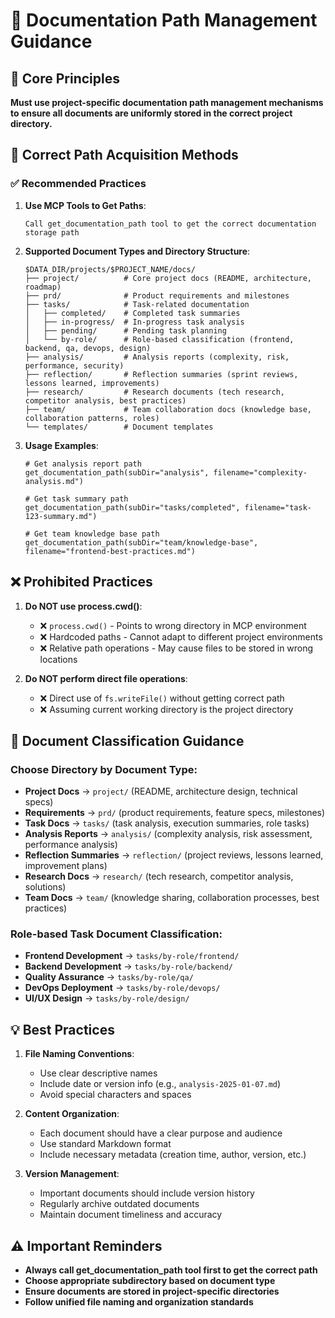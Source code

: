 # 📁 Documentation Path Management Guidance

## 🎯 Core Principles

**Must use project-specific documentation path management mechanisms to ensure all documents are uniformly stored in the correct project directory.**

## 🔧 Correct Path Acquisition Methods

### ✅ Recommended Practices

1. **Use MCP Tools to Get Paths**:
   ```
   Call get_documentation_path tool to get the correct documentation storage path
   ```

2. **Supported Document Types and Directory Structure**:
   ```
   $DATA_DIR/projects/$PROJECT_NAME/docs/
   ├── project/          # Core project docs (README, architecture, roadmap)
   ├── prd/              # Product requirements and milestones
   ├── tasks/            # Task-related documentation
   │   ├── completed/    # Completed task summaries
   │   ├── in-progress/  # In-progress task analysis
   │   ├── pending/      # Pending task planning
   │   └── by-role/      # Role-based classification (frontend, backend, qa, devops, design)
   ├── analysis/         # Analysis reports (complexity, risk, performance, security)
   ├── reflection/       # Reflection summaries (sprint reviews, lessons learned, improvements)
   ├── research/         # Research documents (tech research, competitor analysis, best practices)
   ├── team/             # Team collaboration docs (knowledge base, collaboration patterns, roles)
   └── templates/        # Document templates
   ```

3. **Usage Examples**:
   ```
   # Get analysis report path
   get_documentation_path(subDir="analysis", filename="complexity-analysis.md")
   
   # Get task summary path
   get_documentation_path(subDir="tasks/completed", filename="task-123-summary.md")
   
   # Get team knowledge base path
   get_documentation_path(subDir="team/knowledge-base", filename="frontend-best-practices.md")
   ```

## ❌ Prohibited Practices

1. **Do NOT use process.cwd()**:
   - ❌ `process.cwd()` - Points to wrong directory in MCP environment
   - ❌ Hardcoded paths - Cannot adapt to different project environments
   - ❌ Relative path operations - May cause files to be stored in wrong locations

2. **Do NOT perform direct file operations**:
   - ❌ Direct use of `fs.writeFile()` without getting correct path
   - ❌ Assuming current working directory is the project directory

## 🎯 Document Classification Guidance

### Choose Directory by Document Type:

- **Project Docs** → `project/` (README, architecture design, technical specs)
- **Requirements** → `prd/` (product requirements, feature specs, milestones)
- **Task Docs** → `tasks/` (task analysis, execution summaries, role tasks)
- **Analysis Reports** → `analysis/` (complexity analysis, risk assessment, performance analysis)
- **Reflection Summaries** → `reflection/` (project reviews, lessons learned, improvement plans)
- **Research Docs** → `research/` (tech research, competitor analysis, solutions)
- **Team Docs** → `team/` (knowledge sharing, collaboration processes, best practices)

### Role-based Task Document Classification:

- **Frontend Development** → `tasks/by-role/frontend/`
- **Backend Development** → `tasks/by-role/backend/`
- **Quality Assurance** → `tasks/by-role/qa/`
- **DevOps Deployment** → `tasks/by-role/devops/`
- **UI/UX Design** → `tasks/by-role/design/`

## 💡 Best Practices

1. **File Naming Conventions**:
   - Use clear descriptive names
   - Include date or version info (e.g., `analysis-2025-01-07.md`)
   - Avoid special characters and spaces

2. **Content Organization**:
   - Each document should have a clear purpose and audience
   - Use standard Markdown format
   - Include necessary metadata (creation time, author, version, etc.)

3. **Version Management**:
   - Important documents should include version history
   - Regularly archive outdated documents
   - Maintain document timeliness and accuracy

## ⚠️ Important Reminders

- **Always call get_documentation_path tool first to get the correct path**
- **Choose appropriate subdirectory based on document type**
- **Ensure documents are stored in project-specific directories**
- **Follow unified file naming and organization standards**
